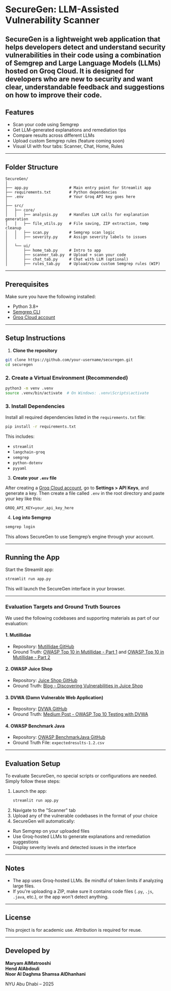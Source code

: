 # SecureGen: LLM-Assisted Vulnerability Scanner

SecureGen is a lightweight web application that helps developers detect and understand security vulnerabilities in their code using a combination of Semgrep and Large Language Models (LLMs) hosted on Groq Cloud. It is designed for developers who are new to security and want clear, understandable feedback and suggestions on how to improve their code.
---

## Features

- Scan your code using Semgrep
- Get LLM-generated explanations and remediation tips
- Compare results across different LLMs
- Upload custom Semgrep rules (feature coming soon)
- Visual UI with four tabs: Scanner, Chat, Home, Rules

---

## Folder Structure

```
SecureGen/
│
├── app.py                  # Main entry point for Streamlit app
├── requirements.txt        # Python dependencies
├── .env                    # Your Groq API key goes here
│
├── src/
│   ├── core/
│   │   ├── analysis.py     # Handles LLM calls for explanation generation
│   │   ├── file_utils.py   # File saving, ZIP extraction, temp cleanup
│   │   ├── scan.py         # Semgrep scan logic
│   │   ├── severity.py     # Assign severity labels to issues
│
│   └── ui/
│       ├── home_tab.py     # Intro to app
│       ├── scanner_tab.py  # Upload + scan your code
│       ├── chat_tab.py     # Chat with LLM (optional)
│       ├── rules_tab.py    # Upload/view custom Semgrep rules (WIP)
```

---

## Prerequisites

Make sure you have the following installed:

- Python 3.8+
- [Semgrep CLI](https://semgrep.dev/docs/semgrep-cli/install/)
- [Groq Cloud account](https://console.groq.com/home)

---

## Setup Instructions

1. **Clone the repository**

```bash
git clone https://github.com/your-username/securegen.git
cd securegen
```

### 2. Create a Virtual Environment (Recommended)

```bash
python3 -m venv .venv
source .venv/bin/activate  # On Windows: .venv\Scripts\activate
```

### 3. Install Dependencies

Install all required dependencies listed in the `requirements.txt` file:

```bash
pip install -r requirements.txt
```

This includes:
- `streamlit`
- `langchain-groq`
- `semgrep`
- `python-dotenv`
- `pyyaml`


3. **Create your `.env` file**

After creating a [Groq Cloud account](https://console.groq.com/), go to **Settings > API Keys**, and generate a key. Then create a file called `.env` in the root directory and paste your key like this:

```
GROQ_API_KEY=your_api_key_here
```

4. **Log into Semgrep**

```bash
semgrep login
```

This allows SecureGen to use Semgrep’s engine through your account.

---

## Running the App

Start the Streamlit app:

```bash
streamlit run app.py
```

This will launch the SecureGen interface in your browser.

---

### Evaluation Targets and Ground Truth Sources

We used the following codebases and supporting materials as part of our evaluation:

#### 1. Mutillidae
- Repository: [Mutillidae GitHub](https://github.com/webpwnized/mutillidae/blob/73d6a092a1cc74580775b2ee510926fa81d0b46d/src/classes/MySQLHandler.php#L144)
- Ground Truth: [OWASP Top 10 in Mutillidae - Part 1](https://mislusnys.github.io/post/2015-02-03-owasp-top-10-in-mutillidae/) and [OWASP Top 10 in Mutillidae - Part 2](https://mislusnys.github.io/post/2015-02-06-owasp-top-10-in-mutillidae-part-2/)

#### 2. OWASP Juice Shop
- Repository: [Juice Shop GitHub](https://github.com/juice-shop/juice-shop)
- Ground Truth: [Blog - Discovering Vulnerabilities in Juice Shop](https://infosecwriteups.com/hacking-owasp-juice-shop-part-1-discovering-vulnerabilities-b85e974fb3e5)

#### 3. DVWA (Damn Vulnerable Web Application)
- Repository: [DVWA GitHub](https://github.com/digininja/DVWA)
- Ground Truth: [Medium Post - OWASP Top 10 Testing with DVWA](https://medium.com/@rajasaud260/mastering-web-security-testing-owasp-top-10-with-dvwa-814b0d43422e)

#### 4. OWASP Benchmark Java
- Repository: [OWASP BenchmarkJava GitHub](https://github.com/OWASP-Benchmark/BenchmarkJava/tree/master)
- Ground Truth File: `expectedresults-1.2.csv`
---
## Evaluation Setup

To evaluate SecureGen, no special scripts or configurations are needed. Simply follow these steps:

1. Launch the app:
   ```bash
   streamlit run app.py

2. Navigate to the "Scanner" tab
3. Upload any of the vulnerable codebases in the format of your choice
4. SecureGen will automatically:
  - Run Semgrep on your uploaded files
  - Use Groq-hosted LLMs to generate explanations and remediation suggestions
  - Display severity levels and detected issues in the interface

---
## Notes

- The app uses Groq-hosted LLMs. Be mindful of token limits if analyzing large files.
- If you're uploading a ZIP, make sure it contains code files (`.py`, `.js`, `.java`, etc.), or the app won't detect anything.

---

## License

This project is for academic use. Attribution is required for reuse.

---

## Developed by

**Maryam AlMatrooshi**  
**Hend AlAbdouli**  
**Noor Al Daghma**
**Shamsa AlDhanhani**  

NYU Abu Dhabi – 2025
